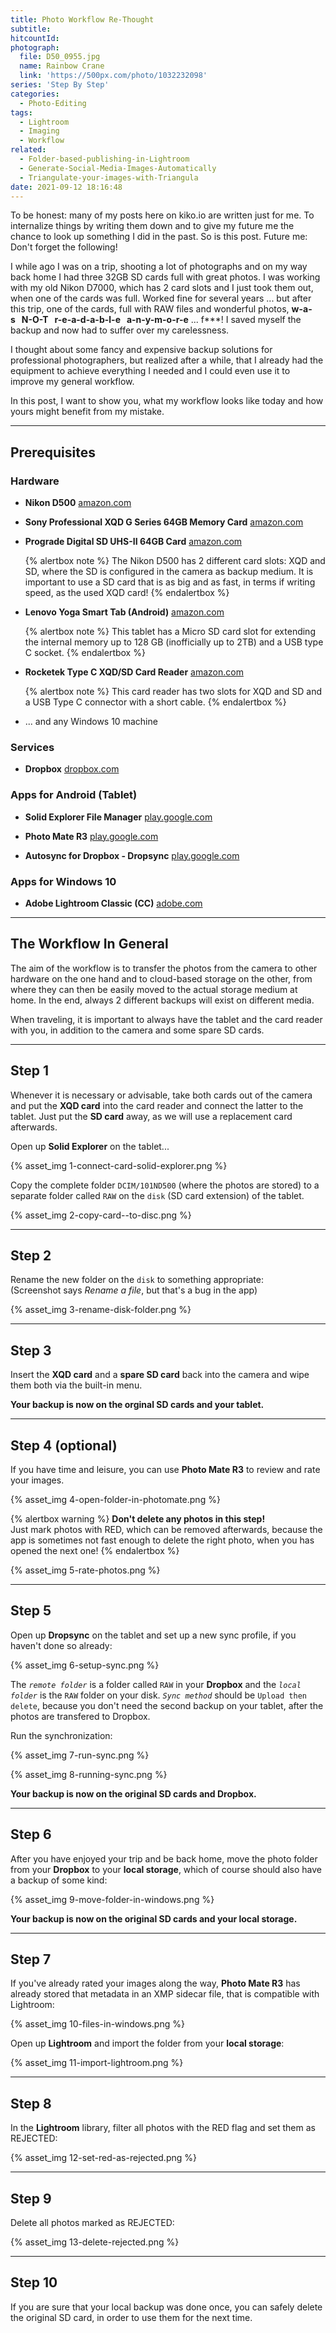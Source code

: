 ```yaml
---
title: Photo Workflow Re-Thought
subtitle: 
hitcountId:
photograph:
  file: D50_0955.jpg
  name: Rainbow Crane
  link: 'https://500px.com/photo/1032232098'
series: 'Step By Step'
categories:
  - Photo-Editing
tags:
  - Lightroom
  - Imaging
  - Workflow
related:
  - Folder-based-publishing-in-Lightroom
  - Generate-Social-Media-Images-Automatically
  - Triangulate-your-images-with-Triangula
date: 2021-09-12 18:16:48
---
```


To be honest: many of my posts here on kiko.io are written just for me. To internalize things by writing them down and to give my future me the chance to look up something I did in the past. So is this post. Future me: Don't forget the following!

I while ago I was on a trip, shooting a lot of photographs and on my way back home I had three 32GB SD cards full with great photos. I was working with my old Nikon D7000, which has 2 card slots and I just took them out, when one of the cards was full. Worked fine for several years ... but after this trip, one of the cards, full with RAW files and wonderful photos, **w-a-s&nbsp;&nbsp;&nbsp;N-O-T&nbsp;&nbsp;&nbsp;r-e-a-d-a-b-l-e&nbsp;&nbsp;&nbsp;a-n-y-m-o-r-e** ... f***! I saved myself the backup and now had to suffer over my carelessness.

I thought about some fancy and expensive backup solutions for professional photographers, but realized after a while, that I already had the equipment to achieve everything I needed and I could even use it to improve my general workflow.

In this post, I want to show you, what my workflow looks like today and how yours might benefit from my mistake.

<!-- more -->

---

## Prerequisites

### Hardware

* **Nikon D500**
  [amazon.com](https://www.amazon.com/Nikon-D500-DX-Format-Digital-16-80mm/dp/B01A7Q0KZ6)

* **Sony Professional XQD G Series 64GB Memory Card**
  [amazon.com](https://www.amazon.com/Sony-Professional-64GB-Memory-QD-G64F/dp/B081B4X9TG)

* **Prograde Digital SD UHS-II 64GB Card**
  [amazon.com](https://www.amazon.com/Professional-Vloggers-Filmmakers-Photographers-Curators/dp/B07TCL222B)

  {% alertbox note %}
  The Nikon D500 has 2 different card slots: XQD and SD, where the SD is configured in the camera as backup medium. It is important to use a SD card that is as big and as fast, in terms if writing speed, as the used XQD card!
  {% endalertbox %}

* **Lenovo Yoga Smart Tab (Android)**
  [amazon.com](https://www.amazon.com/Lenovo-Android-Octa-Core-Processor-ZA3V0005US/dp/B0881HDRTH)

  {% alertbox note %}
  This tablet has a Micro SD card slot for extending the internal memory up to 128 GB (inofficially up to 2TB) and a USB type C socket.
  {% endalertbox %}

* **Rocketek Type C XQD/SD Card Reader**
  [amazon.com](https://www.amazon.com/Reader-Rocketek-Memory-Compatible-Windows/dp/B07YDR57HP)

  {% alertbox note %}
  This card reader has two slots for XQD and SD and a USB Type C connector with a short cable.
  {% endalertbox %}

* ... and any Windows 10 machine
  
### Services

* **Dropbox**
  [dropbox.com](https://www.dropbox.com/)

### Apps for Android (Tablet)

* **Solid Explorer File Manager**
  [play.google.com](https://play.google.com/store/apps/details?id=pl.solidexplorer2)

* **Photo Mate R3**
  [play.google.com](https://play.google.com/store/apps/details?id=com.tssystems.photomate3)

* **Autosync for Dropbox - Dropsync**
  [play.google.com](https://play.google.com/store/apps/details?id=com.ttxapps.dropsync)

### Apps for Windows 10

* **Adobe Lightroom Classic (CC)**
  [adobe.com](https://www.adobe.com/products/photoshop-lightroom-classic.html)

---

## The Workflow In General

The aim of the workflow is to transfer the photos from the camera to other hardware on the one hand and to cloud-based storage on the other, from where they can then be easily moved to the actual storage medium at home. In the end, always 2 different backups will exist on different media.

When traveling, it is important to always have the tablet and the card reader with you, in addition to the camera and some spare SD cards.

---

## Step 1

Whenever it is necessary or advisable, take both cards out of the camera and put the **XQD card** into the card reader and connect the latter to the tablet. Just put the **SD card** away, as we will use a replacement card afterwards.

Open up **Solid Explorer** on the tablet...

{% asset_img 1-connect-card-solid-explorer.png %}

Copy the complete folder ``DCIM/101ND500`` (where the photos are stored) to a separate folder called ``RAW`` on the ``disk`` (SD card extension) of the tablet.

{% asset_img 2-copy-card--to-disc.png %}

---

## Step 2

Rename the new folder on the ``disk`` to something appropriate:  
(Screenshot says *Rename a file*, but that's a bug in the app)

{% asset_img 3-rename-disk-folder.png %}

---

## Step 3

Insert the **XQD card** and a **spare SD card** back into the camera and wipe them both via the built-in menu.

**Your backup is now on the orginal SD cards and your tablet.**

---

## Step 4 (optional)

If you have time and leisure, you can use **Photo Mate R3** to review and rate your images.

{% asset_img 4-open-folder-in-photomate.png %}

{% alertbox warning %}
**Don't delete any photos in this step!**  
Just mark photos with RED, which can be removed afterwards, because the app is sometimes not fast enough to delete the right photo, when you has opened the next one!
{% endalertbox %}

{% asset_img 5-rate-photos.png %}

---

## Step 5

Open up **Dropsync** on the tablet and set up a new sync profile, if you haven't done so already:

{% asset_img 6-setup-sync.png %}

The *``remote folder``* is a folder called ``RAW`` in your **Dropbox** and the *``local folder``* is the ``RAW`` folder on your disk. *``Sync method``* should be ``Upload then delete``, because you don't need the second backup on your tablet, after the photos are transfered to Dropbox.

Run the synchronization:

{% asset_img 7-run-sync.png %}

{% asset_img 8-running-sync.png %}

**Your backup is now on the original SD cards and Dropbox.**

---

## Step 6

After you have enjoyed your trip and be back home, move the photo folder from your **Dropbox** to your **local storage**, which of course should also have a backup of some kind:

{% asset_img 9-move-folder-in-windows.png %}

**Your backup is now on the original SD cards and your local storage.**

---

## Step 7

If you've already rated your images along the way, **Photo Mate R3** has already stored that metadata in an XMP sidecar file, that is compatible with Lightroom:

{% asset_img 10-files-in-windows.png %}

Open up **Lightroom** and import the folder from your **local storage**:

{% asset_img 11-import-lightroom.png %}

---

## Step 8

In the **Lightroom** library, filter all photos with the RED flag and set them as REJECTED:

{% asset_img 12-set-red-as-rejected.png %}

---

## Step 9

Delete all photos marked as REJECTED:

{% asset_img 13-delete-rejected.png %}

---

## Step 10

If you are sure that your local backup was done once, you can safely delete the original SD card, in order to use them for the next time.
